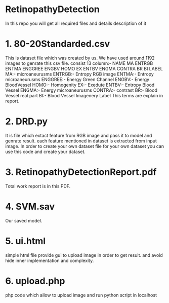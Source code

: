 # RetinopathyDetection
In this repo you will get all required files and details description of it


# 1. 80-20Standarded.csv                                                                                                           
This is dataset file which was created by us. We have used around 1192 images to genrate this csv file.
consist 13 column:- NAME	MA	ENTRGB	ENTMA	ENGGREE	ENGBV	HOMO	EX	ENTBV	ENGMA	CONTRA	BR	BI	LABEL
MA:- microaneurusms ENTRGB:- Entropy RGB image ENTMA:- Entropy microaneurusms ENGGREE:- Energy Green Channel
ENGBV:- Energy BloodVessel HOMO:- Homogenity EX:- Exedute ENTBV:- Entropy Blood Vessel ENGMA:- Energy microaneurusms
CONTRA:- contrast BR:- Blood Vessel real part BI:- Blood Vessel Imagenery Label
This terms are explain in report.

# 2. DRD.py
It is file which extact feature from RGB image and pass it to model and genrate result.
each feature mentioned in dataset is extracted from input image. In order to create your own dataset file for your own dataset you can use this code and create your dataset.

# 3. RetinopathyDetectionReport.pdf
Total work report is in this PDF.
 
# 4. SVM.sav
Our saved model.

# 5. ui.html
simple html file provide gui to upload image in order to get result.
and avoid hide inner implementation and complexity.

# 6. upload.php
php code which allow to upload image and run python script in localhost



